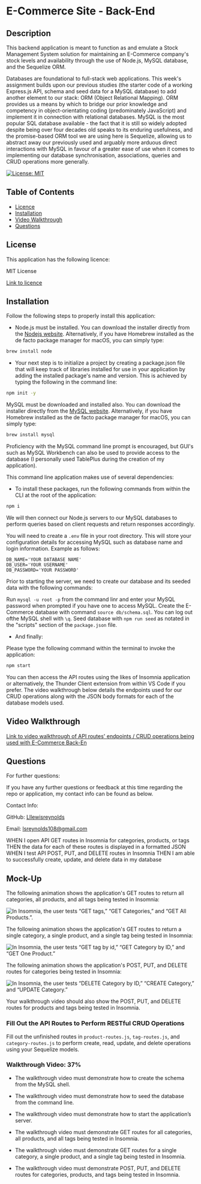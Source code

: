 # E-Commerce Site - Back-End

  ## Description

This backend application is meant to function as and emulate a Stock Management System solution for maintaining an E-Commerce company's stock levels and availability through the use of Node.js, MySQL database, and the Sequelize ORM.  

Databases are foundational to full-stack web applications. This week's assignment builds upon our previous studies (the starter code of a working Express.js API, schema and seed data for a MySQL database) to add another element to our stack: ORM (Object Relational Mapping). ORM provides us a means by which to bridge our prior knowledge and competency in object-orientating coding (predominately JavaScript) and implement it in connection with relational databases. MySQL is the most popular SQL database available - the fact that it is still so widely adopted despite being over four decades old speaks to its enduring usefulness, and the promise-based ORM tool we are using here is Sequelize, allowing us to abstract away our previously used and arguably more arduous direct interactions with MySQL in favour of a greater ease of use when it comes to implementing our database synchronisation, associations, queries and CRUD operations more generally.

[![License: MIT](https://img.shields.io/badge/License-MIT-yellow.svg)](https://opensource.org/licenses/MIT)

## Table of Contents
  * [Licence](#licence)
  * [Installation](#installation)
  * [Video Walkthrough](#video-walkthrough)
  * [Questions](#questions)
  
## License

This application has the following licence:

MIT License

[Link to licence](https://opensource.org/licenses/MIT)

## Installation
    
  Follow the following steps to properly install this application:


  * Node.js must be installed. You can download the installer directly from the [Nodejs website](https://nodejs.org). Alternatively, if you have Homebrew installed as the de facto package manager for macOS, you can simply type:

```bash
brew install node
```

  * Your next step is to initialize a project by creating a package.json file that will keep track of libraries installed for use in your application by adding the installed package's name and version. This is achieved by typing the following in the command line:

```bash
npm init -y
```

MySQL must be downloaded and installed also.
You can download the installer directly from the [MySQL website](https://dev.mysql.com/downloads/installer). Alternatively, if you have Homebrew installed as the de facto package manager for macOS, you can simply type:

```bash
brew install mysql
```
Proficiency with the MySQL command line prompt is encouraged, but GUI's such as MySQL Workbench can also be used to provide access to the database (I personally used TablePlus during the creation of my application). 

This command line application makes use of several dependencies:

  * To install these packages, run the following commands from within the CLI at the root of the application:

```bash
npm i
```

We will then connect our Node.js servers to our MySQL databases to perform queries based on client requests and return responses accordingly.

You will need to create a `.env` file in your root directory. This will store your configuration details for accessing MySQL such as database name and login information. Example as follows:

```
DB_NAME='YOUR DATABASE NAME'
DB_USER='YOUR USERNAME'
DB_PASSWORD='YOUR PASSWORD'
```

Prior to starting the server, we need to create our database and its seeded data with the following commands:

Run `mysql -u root -p` from the command linr and enter your MySQL password when prompted if you have one to access MySQL. 
Create the E-Commerce database with command `source db/schema.sql`. 
You can log out ofthe MySQL shell with `\q`.
Seed database with `npm run seed` as notated in the "scripts" section of the `package.json` file.


  * And finally: 

  Please type the following command within the terminal to invoke the application:

```bash
npm start
```
You can then access the API routes using the likes of Insomnia application or alternatively, the Thunder Client extension from within VS Code if you prefer. The video walkthrough below details the endpoints used for our CRUD operations along with the JSON body formats for each of the database models used. 

## Video Walkthrough

[Link to video walkthrough of API routes' endpoints / CRUD operations being used with E-Commerce Back-En ]()

      
## Questions
      
  For further questions:

  If you have any further questions or feedback at this time regarding the repo or application, my contact info can be found as below.
  
  Contact Info:

  GitHub: [Lllewisreynolds](https://github.com/Lllewisreynolds)

  Email: [lsreynolds108@gmail.com](mailto:lsreynolds108@gmail.com)


WHEN I open API GET routes in Insomnia for categories, products, or tags
THEN the data for each of these routes is displayed in a formatted JSON
WHEN I test API POST, PUT, and DELETE routes in Insomnia
THEN I am able to successfully create, update, and delete data in my database

## Mock-Up

The following animation shows the application's GET routes to return all categories, all products, and all tags being tested in Insomnia:

![In Insomnia, the user tests “GET tags,” “GET Categories,” and “GET All Products.”.](./Assets/13-orm-homework-demo-01.gif)

The following animation shows the application's GET routes to return a single category, a single product, and a single tag being tested in Insomnia:

![In Insomnia, the user tests “GET tag by id,” “GET Category by ID,” and “GET One Product.”](./Assets/13-orm-homework-demo-02.gif)

The following animation shows the application's POST, PUT, and DELETE routes for categories being tested in Insomnia:

![In Insomnia, the user tests “DELETE Category by ID,” “CREATE Category,” and “UPDATE Category.”](./Assets/13-orm-homework-demo-03.gif)

Your walkthrough video should also show the POST, PUT, and DELETE routes for products and tags being tested in Insomnia.

### Fill Out the API Routes to Perform RESTful CRUD Operations

Fill out the unfinished routes in `product-routes.js`, `tag-routes.js`, and `category-routes.js` to perform create, read, update, and delete operations using your Sequelize models.

### Walkthrough Video: 37%

* The walkthrough video must demonstrate how to create the schema from the MySQL shell.

* The walkthrough video must demonstrate how to seed the database from the command line.

* The walkthrough video must demonstrate how to start the application’s server.

* The walkthrough video must demonstrate GET routes for all categories, all products, and all tags being tested in Insomnia.

* The walkthrough video must demonstrate GET routes for a single category, a single product, and a single tag being tested in Insomnia.

* The walkthrough video must demonstrate POST, PUT, and DELETE routes for categories, products, and tags being tested in Insomnia.
